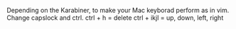Depending on the Karabiner, to make your Mac keyborad perform as in vim.
Change capslock and ctrl.
ctrl + h = delete
ctrl + ikjl = up, down, left, right
